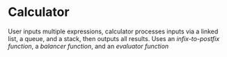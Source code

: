 # Calculator
User inputs multiple expressions, calculator processes inputs via a linked list, a queue, and a stack, then outputs all results. Uses an *infix-to-postfix function*, a *balancer function*, and an *evaluator function*
